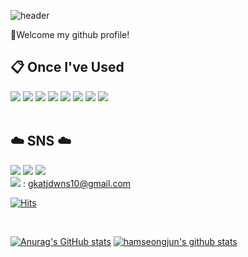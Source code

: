 ![header](https://capsule-render.vercel.app/api?type=waving&color=timeGradient&height=300&text=Welcome&desc=%20SeongJun's%20GitHub%20Profile&animation=fadeIn&fontColor=ffffff&fontSize=80&fontAlignY=40&descAlign=60&descAlignY=53&descSize=18)

👋Welcome my github profile!

##  :clipboard: Once I've Used
<img src="https://img.shields.io/badge/C-A8B9CC?style=for-the-badge&logo=C&logoColor=white"/> <img src="https://img.shields.io/badge/C++-00599C?style=for-the-badge&logo=C++&logoColor=white"/> <img src="https://img.shields.io/badge/JAVA-D0271D?style=for-the-badge&logo=OpenJDK&logoColor=white"/> <img src="https://img.shields.io/badge/Python-3776AB?style=for-the-badge&logo=Python&logoColor=white"/> <img src="https://img.shields.io/badge/Robot Framework-000000?style=for-the-badge&logo=Robot Framework&logoColor=white"/> <img src="https://img.shields.io/badge/Linux-FCC624?style=for-the-badge&logo=Linux&logoColor=white"/> <img src="https://img.shields.io/badge/Arduino-00979D?style=for-the-badge&logo=Arduino&logoColor=white"/> <img src="https://img.shields.io/badge/R-276DC3?style=for-the-badge&logo=R&logoColor=white"/>
<br/><br/>

## :cloud: SNS :cloud:
<a href="https://blog.naver.com/gkatjdwns10" target="_blank"><img src="https://img.shields.io/badge/blog-03C75A?style=flat-square&logo=Naver&logoColor=white"/></a> <a href="https://velog.io/@hamseongjun" target="_blank"><img src="https://img.shields.io/badge/Velog-20C997?style=flat-square&logo=Velog&logoColor=white"/></a>  <a href="https://www.instagram.com/ham_yee.55/" target="_blank"><img src="https://img.shields.io/badge/Instagram-E4405F?style=flat-square&logo=Instagram&logoColor=white"/></a> <a href="https://mail.google.com/mail/u/0/#inbox?compose=GTvVlcSBmzhFtdswSlHVRhsjpVzDBLJzmDnqnCpjFGcGJbLDcgFsxxZtQLzgHFSQxFlvWVbMDwXvV" target="_blank"> <br/> <img src="https://img.shields.io/badge/Gmail-EA4335?style=flat-square&logo=Gmail&logoColor=white"/></a> : gkatjdwns10@gmail.com

[![Hits](https://hits.seeyoufarm.com/api/count/incr/badge.svg?tab=overview&from=2023-02-01&to=2023-02-28&url=https%3A%2F%2Fgithub.com%2Fhamseongjun&count_bg=%233DBDC8&title_bg=%23C5C5C5&icon=ko-fi.svg&icon_color=%23E4E64F&title=hits&edge_flat=false)](https://hits.seeyoufarm.com)

<br/>

[![Anurag's GitHub stats](https://github-readme-stats.vercel.app/api?username=hamseongjun)](https://github.com/anuraghazra/github-readme-stats)  [![hamseongjun's github stats](https://github-readme-stats.vercel.app/api/top-langs/?username=hamseongjun&show_icons=true&hide_border=true&title_color=004386&icon_color=004386&layout=compact)](https://github.com/hamseongjun)
<br/>

